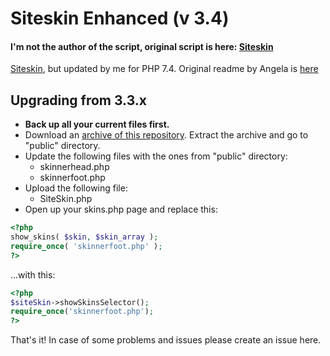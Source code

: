 # Siteskin Enhanced (v 3.4)

####  I'm not the author of the script, original script is here: [Siteskin](https://github.com/angelasabas/siteskin)

[Siteskin](https://github.com/angelasabas/siteskin), but updated by me for PHP 7.4. Original readme by Angela is [here](public/readme.txt)

## Upgrading from 3.3.x

- **Back up all your current files first.**
- Download an [archive of this repository](https://gitlab.com/tfl-php-scripts/siteskin/-/archive/master/siteskin-master.zip). Extract the archive and go to "public" directory.
- Update the following files with the ones from "public" directory:
  - skinnerhead.php
  - skinnerfoot.php
- Upload the following file:
  - SiteSkin.php
- Open up your skins.php page and replace this:
```php
<?php
show_skins( $skin, $skin_array );
require_once( 'skinnerfoot.php' );
?>
```
...with this:
```php
<?php
$siteSkin->showSkinsSelector();
require_once('skinnerfoot.php');
?>
```
    
That's it! In case of some problems and issues please create an issue here.

